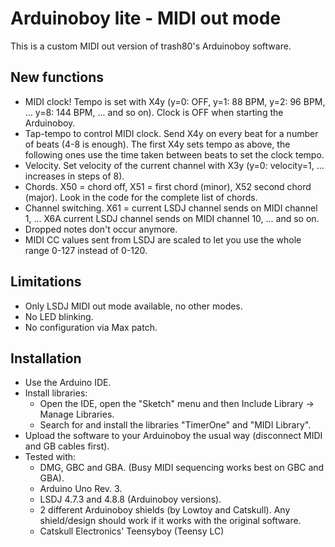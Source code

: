 # Arduinoboy lite - MIDI out mode
This is a custom MIDI out version of trash80's Arduinoboy software.

## New functions
* MIDI clock! Tempo is set with X4y (y=0: OFF, y=1: 88 BPM, y=2: 96 BPM, ... y=8: 144 BPM, ... and so on). Clock is OFF when starting the Arduinoboy.
* Tap-tempo to control MIDI clock. Send X4y on every beat for a number of beats (4-8 is enough). The first X4y sets tempo as above, the following ones use the time taken between beats to set the clock tempo.
* Velocity. Set velocity of the current channel with X3y (y=0: velocity=1, ... increases in steps of 8).
* Chords. X50 = chord off, X51 = first chord (minor), X52 second chord (major). Look in the code for the complete list of chords.
* Channel switching. X61 = current LSDJ channel sends on MIDI channel 1, ... X6A current LSDJ channel sends on MIDI channel 10, ... and so on.
* Dropped notes don't occur anymore.
* MIDI CC values sent from LSDJ are scaled to let you use the whole range 0-127 instead of 0-120.

## Limitations
* Only LSDJ MIDI out mode available, no other modes.
* No LED blinking.
* No configuration via Max patch.

## Installation
* Use the Arduino IDE.
* Install libraries:
  * Open the IDE, open the "Sketch" menu and then Include Library -> Manage Libraries.
  * Search for and install the libraries "TimerOne" and "MIDI Library".
* Upload the software to your Arduinoboy the usual way (disconnect MIDI and GB cables first).
* Tested with:
  * DMG, GBC and GBA. (Busy MIDI sequencing works best on GBC and GBA).
  * Arduino Uno Rev. 3.
  * LSDJ 4.7.3 and 4.8.8 (Arduinoboy versions).
  * 2 different Arduinoboy shields (by Lowtoy and Catskull). Any shield/design should work if it works with the original software.
  * Catskull Electronics' Teensyboy (Teensy LC)
